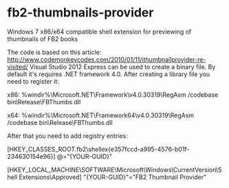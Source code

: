 fb2-thumbnails-provider
=======================

Windows 7 x86/x64 compatible shell extension for previewing of thumbnails of FB2 books

The code is based on this article: http://www.codemonkeycodes.com/2010/01/11/ithumbnailprovider-re-visited/
Visual Studio 2012 Express can be used to create a binary file. By default it's requires .NET framework 4.0.
After creating a library file you need to register it:

x86: %windir%\Microsoft.NET\Framework\v4.0.30319\RegAsm /codebase bin\Release\FBThumbs.dll

x64: %windir%\Microsoft.NET\Framework64\v4.0.30319\RegAsm /codebase bin\Release\FBThumbs.dll

After that you need to add registry entries:

[HKEY_CLASSES_ROOT\.fb2\shellex\{e357fccd-a995-4576-b01f-234630154e96}]
@="{YOUR-GUID}"

[HKEY_LOCAL_MACHINE\SOFTWARE\Microsoft\Windows\CurrentVersion\Shell Extensions\Approved]
"{YOUR-GUID}"="FB2 Thumbnail Provider"

